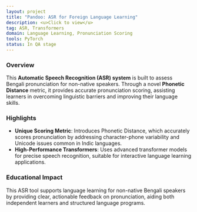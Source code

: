 ```yaml
---
layout: project
title: "Pandoo: ASR for Foreign Language Learning"
description: <u>Click to view</u>
tag: ASR, Transformers
domain: Language Learning, Pronunciation Scoring
tools: PyTorch
status: In QA stage
---
```


### Overview

This **Automatic Speech Recognition (ASR) system** is built to assess Bengali pronunciation for non-native speakers. Through a novel **Phonetic Distance** metric, it provides accurate pronunciation scoring, assisting learners in overcoming linguistic barriers and improving their language skills.

### Highlights

- **Unique Scoring Metric**: Introduces Phonetic Distance, which accurately scores pronunciation by addressing character-phone variability and Unicode issues common in Indic languages.
- **High-Performance Transformers**: Uses advanced transformer models for precise speech recognition, suitable for interactive language learning applications.

### Educational Impact

This ASR tool supports language learning for non-native Bengali speakers by providing clear, actionable feedback on pronunciation, aiding both independent learners and structured language programs.
